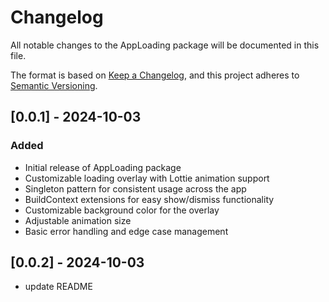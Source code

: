 # Changelog

All notable changes to the AppLoading package will be documented in this file.

The format is based on [Keep a Changelog](https://keepachangelog.com/en/1.0.0/),
and this project adheres to [Semantic Versioning](https://semver.org/spec/v2.0.0.html).

## [0.0.1] - 2024-10-03

### Added
- Initial release of AppLoading package
- Customizable loading overlay with Lottie animation support
- Singleton pattern for consistent usage across the app
- BuildContext extensions for easy show/dismiss functionality
- Customizable background color for the overlay
- Adjustable animation size
- Basic error handling and edge case management

## [0.0.2] - 2024-10-03

- update README 